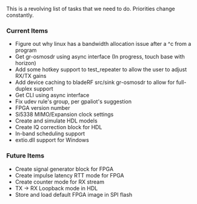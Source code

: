 This is a revolving list of tasks that we need to do.  Priorities change constantly.

### Current Items ###
- Figure out why linux has a bandwidth allocation issue after a ^c from a program
- Get gr-osmosdr using async interface (In progress, touch base with horizon)
- Add some hotkey support to test_repeater to allow the user to adjust RX/TX gains
- Add device caching to bladeRF src/sink gr-osmosdr to allow for full-duplex support
- Get CLI using async interface
- Fix udev rule's group, per gpaliot's suggestion
- FPGA version number
- Si5338 MIMO/Expansion clock settings
- Create and simulate HDL models
- Create IQ correction block for HDL
- In-band scheduling support
- extio.dll support for Windows

### Future Items ###
- Create signal generator block for FPGA
- Create impulse latency RTT mode for FPGA
- Create counter mode for RX stream
- TX -> RX Loopback mode in HDL
- Store and load default FPGA image in SPI flash